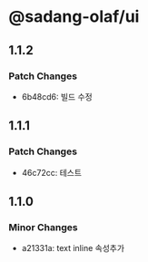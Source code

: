 # @sadang-olaf/ui

## 1.1.2

### Patch Changes

- 6b48cd6: 빌드 수정

## 1.1.1

### Patch Changes

- 46c72cc: 테스트

## 1.1.0

### Minor Changes

- a21331a: text inline 속성추가

